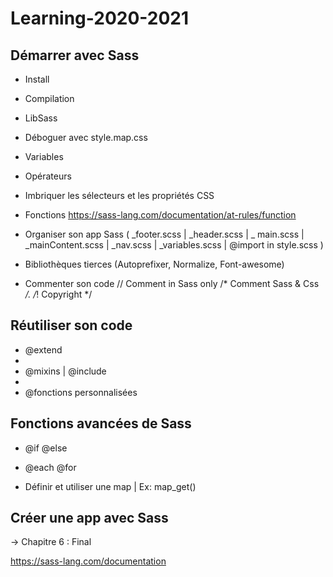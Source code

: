 # Learning-2020-2021

## Démarrer avec Sass
 
- Install

- Compilation

- LibSass

- Déboguer avec style.map.css

- Variables

- Opérateurs 

- Imbriquer les sélecteurs et les propriétés CSS

- Fonctions https://sass-lang.com/documentation/at-rules/function

- Organiser son app Sass ( _footer.scss | _header.scss | _ main.scss | _mainContent.scss | _nav.scss | _variables.scss | @import in style.scss )

- Bibliothèques tierces (Autoprefixer, Normalize, Font-awesome)

- Commenter son code // Comment in Sass only  /* Comment Sass & Css */.  /*! Copyright */



## Réutiliser son code

- @extend 
- 
- @mixins | @include
- 
- @fonctions personnalisées



## Fonctions avancées de Sass

- @if @else

- @each @for

- Définir et utiliser une map | Ex: map_get()


## Créer une app avec Sass

-> Chapitre 6 : Final



https://sass-lang.com/documentation
